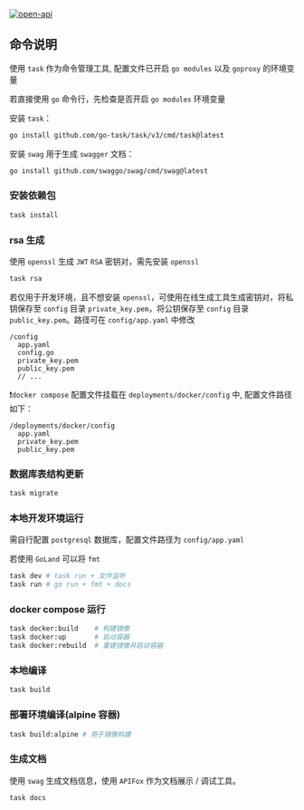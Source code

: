 [![open-api](https://github.com/Jon-a-than/gin-template/actions/workflows/open-api.yml/badge.svg)](https://qingshaner.com/gin-template/swagger.json)

## 命令说明

使用 `task` 作为命令管理工具, 配置文件已开启 `go modules` 以及 `goproxy` 的环境变量

若直接使用 `go` 命令行，先检查是否开启 `go modules` 环境变量

安装 `task`：

```bash
go install github.com/go-task/task/v3/cmd/task@latest
```

安装 `swag` 用于生成 `swagger` 文档：

```bash
go install github.com/swaggo/swag/cmd/swag@latest
```

### 安装依赖包

```bash
task install
```

### rsa 生成

使用 `openssl` 生成 `JWT` `RSA` 密钥对，需先安装 `openssl`

```bash
task rsa
```

若仅用于开发环境，且不想安装 `openssl`，可使用在线生成工具生成密钥对，将私钥保存至 `config` 目录 `private_key.pem`，将公钥保存至 `config` 目录 `public_key.pem`。路径可在 `config/app.yaml` 中修改
```
/config
  app.yaml
  config.go
  private_key.pem
  public_key.pem
  // ...
```


❗`docker compose` 配置文件挂载在 `deployments/docker/config` 中, 配置文件路径如下：

```
/deployments/docker/config
  app.yaml
  private_key.pem
  public_key.pem
```

### 数据库表结构更新

```bash
task migrate
```

### 本地开发环境运行

需自行配置 `postgresql` 数据库，配置文件路径为 `config/app.yaml`

若使用 `GoLand` 可以将 `fmt`

```bash
task dev # task run + 文件监听
task run # go run + fmt + docs
```

### docker compose 运行

```bash
task docker:build    # 构建镜像
task docker:up       # 启动容器
task docker:rebuild  # 重建镜像并启动容器
```

### 本地编译

```bash
task build
```

### 部署环境编译(alpine 容器)

```bash
task build:alpine # 用于镜像构建
```

### 生成文档

使用 `swag` 生成文档信息，使用 `APIFox` 作为文档展示 / 调试工具。

```bash
task docs
```
